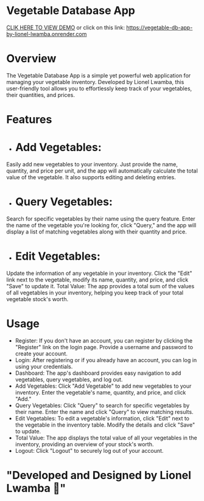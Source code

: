 # Vegetable Database App

[CLIK HERE TO VIEW DEMO]([https://vegetable-db-app-by-lionel-lwamba.onrender.com/]) or click on this link: https://vegetable-db-app-by-lionel-lwamba.onrender.com

 # Overview
The Vegetable Database App is a simple yet powerful web application for managing your vegetable inventory. Developed by Lionel Lwamba, this user-friendly tool allows you to effortlessly keep track of your vegetables, their quantities, and prices.

# Features
* # Add Vegetables:
Easily add new vegetables to your inventory. Just provide the name, quantity, and price per unit, and the app will automatically calculate the total value of the vegetable. It also supports editing and deleting entries.
* # Query Vegetables: 
Search for specific vegetables by their name using the query feature. Enter the name of the vegetable you're looking for, click "Query," and the app will display a list of matching vegetables along with their quantity and price.
* # Edit Vegetables: 
Update the information of any vegetable in your inventory. Click the "Edit" link next to the vegetable, modify its name, quantity, and price, and click "Save" to update it.
Total Value: The app provides a total sum of the values of all vegetables in your inventory, helping you keep track of your total vegetable stock's worth.

# Usage
* Register: If you don't have an account, you can register by clicking the "Register" link on the login page. Provide a username and password to create your account.
* Login: After registering or if you already have an account, you can log in using your credentials.
* Dashboard: The app's dashboard provides easy navigation to add vegetables, query vegetables, and log out.
* Add Vegetables: Click "Add Vegetable" to add new vegetables to your inventory. Enter the vegetable's name, quantity, and price, and click "Add."
* Query Vegetables: Click "Query" to search for specific vegetables by their name. Enter the name and click "Query" to view matching results.
* Edit Vegetables: To edit a vegetable's information, click "Edit" next to the vegetable in the inventory table. Modify the details and click "Save" to update.
* Total Value: The app displays the total value of all your vegetables in the inventory, providing an overview of your stock's worth.
* Logout: Click "Logout" to securely log out of your account.

# "Developed and Designed by Lionel Lwamba 🚀"
